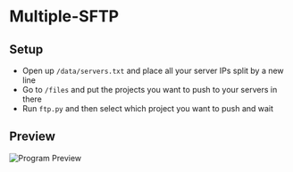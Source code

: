 # Multiple-SFTP

## Setup

* Open up `/data/servers.txt` and place all your server IPs split by a new line
* Go to `/files` and put the projects you want to push to your servers in there
* Run `ftp.py` and then select which project you want to push and wait

## Preview

![Program Preview](https://i.imgur.com/5Oy0nY8.png)
